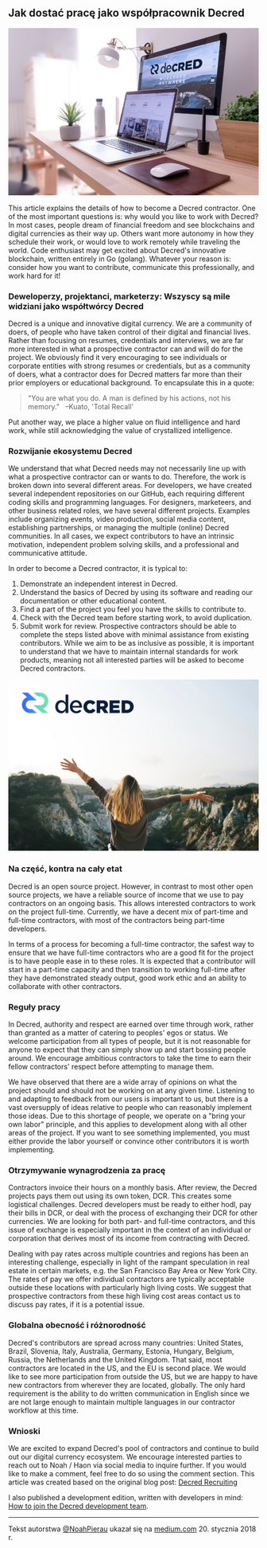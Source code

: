 ## Jak dostać pracę jako współpracownik Decred
![x](/img/howtogethired1.png)

This article explains the details of how to become a Decred contractor. One of the most important questions is: why would you like to work with Decred? In most cases, people dream of financial freedom and see blockchains and digital currencies as their way up. Others want more autonomy in how they schedule their work, or would love to work remotely while traveling the world. Code enthusiast may get excited about Decred's innovative blockchain, written entirely in Go (golang). Whatever your reason is: consider how you want to contribute, communicate this professionally, and work hard for it!

### Deweloperzy, projektanci, marketerzy: Wszyscy są mile widziani jako współtwórcy Decred

Decred is a unique and innovative digital currency. We are a community of doers, of people who have taken control of their digital and financial lives. Rather than focusing on resumes, credentials and interviews, we are far more interested in what a prospective contractor can and will do for the project. We obviously find it very encouraging to see individuals or corporate entities with strong resumes or credentials, but as a community of doers, what a contractor does for Decred matters far more than their prior employers or educational background. To encapsulate this in a quote:

> "You are what you do. A man is defined by his actions, not his memory." 
 –Kuato, 'Total Recall'


Put another way, we place a higher value on fluid intelligence and hard work, while still acknowledging the value of crystallized intelligence.

### Rozwijanie ekosystemu Decred

We understand that what Decred needs may not necessarily line up with what a prospective contractor can or wants to do. Therefore, the work is broken down into several different areas. For developers, we have created several independent repositories on our GitHub, each requiring different coding skills and programming languages. For designers, marketeers, and other business related roles, we have several different projects. Examples include organizing events, video production, social media content, establishing partnerships, or managing the multiple (online) Decred communities. In all cases, we expect contributors to have an intrinsic motivation, independent problem solving skills, and a professional and communicative attitude.

In order to become a Decred contractor, it is typical to:

1. Demonstrate an independent interest in Decred.
2. Understand the basics of Decred by using its software and reading our documentation or other educational content.
3. Find a part of the project you feel you have the skills to contribute to.
4. Check with the Decred team before starting work, to avoid duplication.
5. Submit work for review.
Prospective contractors should be able to complete the steps listed above with minimal assistance from existing contributors. While we aim to be as inclusive as possible, it is important to understand that we have to maintain internal standards for work products, meaning not all interested parties will be asked to become Decred contractors.

![](/img/howtogethired2.jpeg)
### Na część, kontra na cały etat

Decred is an open source project. However, in contrast to most other open source projects, we have a reliable source of income that we use to pay contractors on an ongoing basis. This allows interested contractors to work on the project full-time. Currently, we have a decent mix of part-time and full-time contractors, with most of the contractors being part-time developers.

In terms of a process for becoming a full-time contractor, the safest way to ensure that we have full-time contractors who are a good fit for the project is to have people ease in to these roles. It is expected that a contributor will start in a part-time capacity and then transition to working full-time after they have demonstrated steady output, good work ethic and an ability to collaborate with other contractors.

### Reguły pracy

In Decred, authority and respect are earned over time through work, rather than granted as a matter of catering to peoples' egos or status. We welcome participation from all types of people, but it is not reasonable for anyone to expect that they can simply show up and start bossing people around. We encourage ambitious contractors to take the time to earn their fellow contractors' respect before attempting to manage them.

We have observed that there are a wide array of opinions on what the project should and should not be working on at any given time. Listening to and adapting to feedback from our users is important to us, but there is a vast oversupply of ideas relative to people who can reasonably implement those ideas. Due to this shortage of people, we operate on a "bring your own labor" principle, and this applies to development along with all other areas of the project. If you want to see something implemented, you must either provide the labor yourself or convince other contributors it is worth implementing.

### Otrzymywanie wynagrodzenia za pracę

Contractors invoice their hours on a monthly basis. After review, the Decred projects pays them out using its own token, DCR. This creates some logistical challenges. Decred developers must be ready to either hodl, pay their bills in DCR, or deal with the process of exchanging their DCR for other currencies. We are looking for both part- and full-time contractors, and this issue of exchange is especially important in the context of an individual or corporation that derives most of its income from contracting with Decred.

Dealing with pay rates across multiple countries and regions has been an interesting challenge, especially in light of the rampant speculation in real estate in certain markets, e.g. the San Francisco Bay Area or New York City. The rates of pay we offer individual contractors are typically acceptable outside these locations with particularly high living costs. We suggest that prospective contractors from these high living cost areas contact us to discuss pay rates, if it is a potential issue.

### Globalna obecność i różnorodność

Decred's contributors are spread across many countries: United States, Brazil, Slovenia, Italy, Australia, Germany, Estonia, Hungary, Belgium, Russia, the Netherlands and the United Kingdom. That said, most contractors are located in the US, and the EU is second place. We would like to see more participation from outside the US, but we are happy to have new contractors from wherever they are located, globally. The only hard requirement is the ability to do written communication in English since we are not large enough to maintain multiple languages in our contractor workflow at this time.

### Wnioski

We are excited to expand Decred's pool of contractors and continue to build out our digital currency ecosystem. We encourage interested parties to reach out to Noah / Haon via social media to inquire further. If you would like to make a comment, feel free to do so using the comment section.
This article was created based on the original blog post: [Decred Recruiting](https://medium.com/decred/decred-recruiting-a99e80e9ac6a)

I also published a development edition, written with developers in mind: [How to join the Decred development team](https://medium.com/@NoahPierau/how-to-join-the-decred-development-team-ad2475d8d99c).


---

Tekst autorstwa [@NoahPierau](https://medium.com/@NoahPierau) ukazał się na [medium.com](https://medium.com/decred/how-to-get-hired-as-a-decred-contractor-e1435842df10) 20. stycznia 2018 r.
